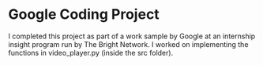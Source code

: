 # Google Coding Project
I completed this project as part of a work sample by Google at an internship insight program run by The Bright Network. I worked on implementing the functions in video_player.py (inside the src folder).
